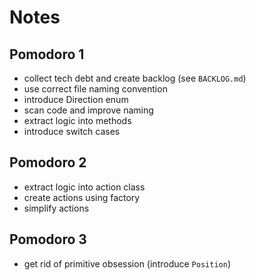 # Notes

## Pomodoro 1

- collect tech debt and create backlog (see `BACKLOG.md`)
- use correct file naming convention
- introduce Direction enum
- scan code and improve naming
- extract logic into methods
- introduce switch cases

## Pomodoro 2

- extract logic into action class
- create actions using factory
- simplify actions

## Pomodoro 3

- get rid of primitive obsession (introduce `Position`)
